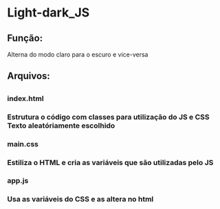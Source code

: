 # Light-dark_JS
<h2>Função: </h2>
Alterna do modo claro para o escuro e vice-versa
<h2>Arquivos: <h2/>
  <h3>index.html<h3/>
    Estrutura o código com classes para utilização do JS e CSS
    Texto aleatóriamente escolhido
  <h3>main.css<h3/>
    Estiliza o HTML e cria as variáveis que são utilizadas pelo JS
   <h3>app.js<h3/>
    Usa as variáveis do CSS e as altera no html
    

